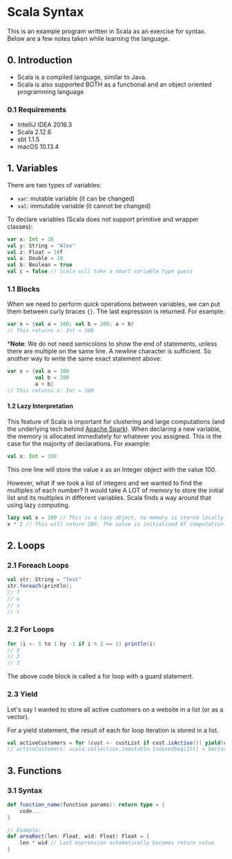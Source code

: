 # Scala Syntax

This is an example program written in Scala as an exercise for syntax. Below are a few notes taken while learning the language.

## 0. Introduction

* Scala is a compiled language, similar to Java.
* Scala is also supported BOTH as a functional and an object oriented programming language

### 0.1 Requirements

* IntelliJ IDEA 2016.3
* Scala 2.12.6
* sbt 1.1.5
* macOS 10.13.4

## 1. Variables

There are two types of variables:

* `var`: mutable variable (it can be changed)
* `val`: immutable variable (it cannot be changed)

To declare variables (Scala does not support primitive and wrapper classes):

```scala
var x: Int = 10
val y: String = "Alex"
val z: Float = 10f
val a: Double = 10
val b: Boolean = true
val c = false // Scala will take a smart variable type guess
```

### 1.1 Blocks

When we need to perform quick operations between variables, we can put them between curly braces `{}`. The last expression is returned. For example:
```scala
var x = {val a = 100; val b = 200; a + b}
// This returns x: Int = 300
```

*__Note__: We do not need semicolons to show the end of statements, unless there are multiple on the same line. A newline character is sufficient. So another way to write the same exact statement above:

```scala
var x = {val a = 100
         val b = 200
         a + b}
// This returns x: Int = 300
```
#### 1.2 Lazy Interpretation

This feature of Scala is important for clustering and large computations (and the underlying tech behind [Apache Spark](https://spark.apache.org/)). When declaring a new variable, the memory is allocated immediately for whatever you assigned. This is the case for the majority of declarations. For example:

```scala
val x: Int = 100
```

This one line will store the value x as an Integer object with the value 100.

However, what if we took a list of integers and we wanted to find the multiples of each number? It would take A LOT of memory to store the initial list and its multiples in different variables. Scala finds a way around that using lazy computing.

```scala
lazy val x = 100 // This is a lazy object, no memory is stored locally yet.
x * 2 // This will return 200. The value is initialized AT computation.
```

## 2. Loops

### 2.1 Foreach Loops

```scala
val str: String = "Test"
str.foreach(println);
// T
// e
// s
// t
```

### 2.2 For Loops

```scala
for (i <- 5 to 1 by -1 if i % 2 == 1) println(i)
// 5
// 3
// 1
```

The above code block is called a for loop with a guard statement.

### 2.3  Yield

Let's say I wanted to store all active customers on a website in a list (or as a vector).

For a yield statement, the result of each for loop iteration is stored in a list.

```scala
val activeCustomers = for (cust <- custList if cust.isActive()) yield(cust)
// activeCustomers: scala.collection.immutable.IndexedSeq[Int] = Vector(...)
```

## 3. Functions

### 3.1 Syntax

```scala
def function_name(function params): return type = {
    code...
}

// Example:
def areaRect(len: Float, wid: Float) Float = {
    len * wid // Last expression automatically becomes return value
}



